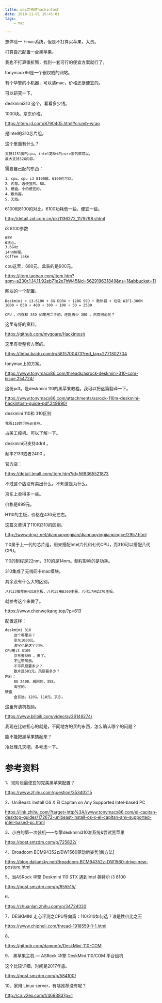 ```yaml
---
title: mac之搭建hackintosh
date: 2018-11-01 19:45:01
tags:
	- mac

---
```




想体验一下mac系统，但是不打算买苹果，太贵。

打算自己配置一台黑苹果。

我也不打算很折腾，找到一套可行的便宜方案就行了。

tonymacx86是一个很权威的网站。



有个华擎的小机器，可以装mac，价格还挺便宜的。

可以研究一下。

deskmini310 这个，看看多少钱。

1000块。京东价格。

https://item.jd.com/8790405.html#crumb-wrap

是Intel的310芯片组。

这个里面有什么？

```
支持1151脚的cpu，intel第8代的core系列都可以。
最大支持32G内存。
```



需要自己配的东西：

```
1、cpu。cpu i3 8100散。6100也可以。
2、内存。选便宜的。8G。
3、硬盘。小的便宜的。
4、散热器。
5、无线。
```

6100和8100的对比。6100功耗低一些。便宜一些。

http://detail.zol.com.cn/pk/1136272_1179798.shtml



i3 8100参数

```
65W
6核心。
3.6GHz
14nm制程。
coffee lake
```



cpu这里，680元。盒装的是900元。

https://item.taobao.com/item.htm?spm=a230r.1.14.11.92eb71e2o7hW45&id=562919631849&ns=1&abbucket=11



网友的一个配置。

```
Deskmini + i3-6100 + 8G DDR4 + 120G SSD + 散热器 + 垃圾 WIFI-300M
1000 + 650 + 400 + 300 + 100 + 50 = 2500

CPU 、内存和 SSD 如果用二手的，还能再少 300 。然而何必呢？
```



这里有好的资料。

https://github.com/mygoare/Hackintosh



这里有卖整套方案的。

https://tieba.baidu.com/p/5815700473?red_tag=2771802704

tonymac上的方案。

https://www.tonymacx86.com/threads/asrock-deskmini-310-com-issue.254724/



这份pdf。是deskmini 110的黑苹果教程。我可以把这篇翻译一下。

https://www.tonymacx86.com/attachments/asrock-110m-deskmini-hackintosh-guide-pdf.249990/



deskmini  110和 310区别

```
我看110的价格还贵些。
```



占美工控机。可以了解一下。



deskmini只支持ddr4 。

频率2133或者2400 。

官方店：

https://detail.tmall.com/item.htm?id=566365521873

不过这个店没有卖出什么。不知道是为什么。

京东上卖得多一些。

价格是899元。

H110的主板，价格在430元左右。



这篇文章讲了110和310的区别。

http://www.dnpz.net/diannaoyingjian/diannaoyingjianpingce/2957.html

110属于上一代的芯片组，用来搭配Intel六代和七代CPU，而310可以搭配八代CPU。

110的制程是22nm，310的是14nm。制程影响的是功耗。

310集成了无线网卡mac模块。

其余没有什么大的区别。

```
八代i3推荐用H310主板，八代i5用B360主板，八代i7用Z370主板。
```



就参考这个来做了。

https://www.chenweikang.top/?p=613

配置这样：

```
deskmini 310
	这个哪里买？
	京东1000元。
	淘宝也是这个价格。
CPU用i3 8100
	京东要899 。贵了。
	不过带风扇。
	不带风扇要多少？
	散片是681元。风扇要多少？
内存：
	8G 2400，威刚的，355。
	淘宝的。
硬盘
	金百达。120G。118元。京东。
```

这里有装机视频。

https://www.bilibili.com/video/av36146274/

我现在比较担心的就是，不同地方的买的东西，怎么确认哪个的问题？

能不能把黑苹果搞起来？

冷处理几天吧。多考虑一下。





# 参考资料

1、现阶段最便宜的完美黑苹果配置？

https://www.zhihu.com/question/35340215

2、UniBeast: Install OS X El Capitan on Any Supported Intel-based PC

https://link.zhihu.com/?target=http%3A//www.tonymacx86.com/el-capitan-desktop-guides/172672-unibeast-install-os-x-el-capitan-any-supported-intel-based-pc.html

3、小白的第一次装机——华擎deskmini310准系统&尝试黑苹果

https://post.smzdm.com/p/725822/

4、Broadcom BCM94352z/DW1560驱动新姿势[新方法]

https://blog.daliansky.net/Broadcom-BCM94352z-DW1560-drive-new-posture.html

5、当ASRock 华擎 Deskmini 110 STX 遇到Intel 英特尔 i3 8100

https://post.smzdm.com/p/655515/

6、

https://zhuanlan.zhihu.com/p/34724030

7、DESKMINI 走心评测之CPU导向篇：110/310如何选？谁是性价比之王

https://www.chiphell.com/thread-1918559-1-1.html

8、

https://github.com/damnnfo/DeskMini-110-COM

9、 黑苹果主机 — ASRock 华擎 DeskMini 110/COM 平台组机

这个比较详细，时间是2017年底。

https://post.smzdm.com/p/584100/

10、家用 Linux server，有啥推荐没有呢？

http://cn.v2ex.com/t/469383?p=1
